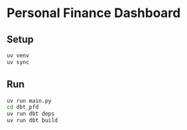 # Personal Finance Dashboard

## Setup

```bash
uv venv
uv sync
```

## Run

```bash
uv run main.py
cd dbt_pfd
uv run dbt deps
uv run dbt build
```

